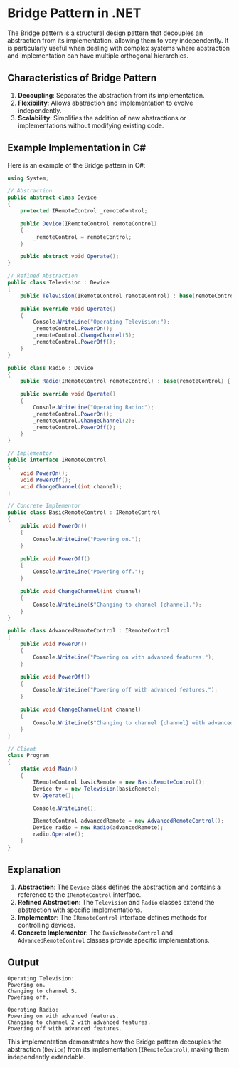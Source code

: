 # Bridge Pattern in .NET

The Bridge pattern is a structural design pattern that decouples an abstraction from its implementation, allowing them to vary independently. It is particularly useful when dealing with complex systems where abstraction and implementation can have multiple orthogonal hierarchies.

## Characteristics of Bridge Pattern
1. **Decoupling**: Separates the abstraction from its implementation.
2. **Flexibility**: Allows abstraction and implementation to evolve independently.
3. **Scalability**: Simplifies the addition of new abstractions or implementations without modifying existing code.

## Example Implementation in C#

Here is an example of the Bridge pattern in C#:

```csharp
using System;

// Abstraction
public abstract class Device
{
    protected IRemoteControl _remoteControl;

    public Device(IRemoteControl remoteControl)
    {
        _remoteControl = remoteControl;
    }

    public abstract void Operate();
}

// Refined Abstraction
public class Television : Device
{
    public Television(IRemoteControl remoteControl) : base(remoteControl) { }

    public override void Operate()
    {
        Console.WriteLine("Operating Television:");
        _remoteControl.PowerOn();
        _remoteControl.ChangeChannel(5);
        _remoteControl.PowerOff();
    }
}

public class Radio : Device
{
    public Radio(IRemoteControl remoteControl) : base(remoteControl) { }

    public override void Operate()
    {
        Console.WriteLine("Operating Radio:");
        _remoteControl.PowerOn();
        _remoteControl.ChangeChannel(2);
        _remoteControl.PowerOff();
    }
}

// Implementor
public interface IRemoteControl
{
    void PowerOn();
    void PowerOff();
    void ChangeChannel(int channel);
}

// Concrete Implementor
public class BasicRemoteControl : IRemoteControl
{
    public void PowerOn()
    {
        Console.WriteLine("Powering on.");
    }

    public void PowerOff()
    {
        Console.WriteLine("Powering off.");
    }

    public void ChangeChannel(int channel)
    {
        Console.WriteLine($"Changing to channel {channel}.");
    }
}

public class AdvancedRemoteControl : IRemoteControl
{
    public void PowerOn()
    {
        Console.WriteLine("Powering on with advanced features.");
    }

    public void PowerOff()
    {
        Console.WriteLine("Powering off with advanced features.");
    }

    public void ChangeChannel(int channel)
    {
        Console.WriteLine($"Changing to channel {channel} with advanced features.");
    }
}

// Client
class Program
{
    static void Main()
    {
        IRemoteControl basicRemote = new BasicRemoteControl();
        Device tv = new Television(basicRemote);
        tv.Operate();

        Console.WriteLine();

        IRemoteControl advancedRemote = new AdvancedRemoteControl();
        Device radio = new Radio(advancedRemote);
        radio.Operate();
    }
}
```

## Explanation
1. **Abstraction**: The `Device` class defines the abstraction and contains a reference to the `IRemoteControl` interface.
2. **Refined Abstraction**: The `Television` and `Radio` classes extend the abstraction with specific implementations.
3. **Implementor**: The `IRemoteControl` interface defines methods for controlling devices.
4. **Concrete Implementor**: The `BasicRemoteControl` and `AdvancedRemoteControl` classes provide specific implementations.

## Output
```
Operating Television:
Powering on.
Changing to channel 5.
Powering off.

Operating Radio:
Powering on with advanced features.
Changing to channel 2 with advanced features.
Powering off with advanced features.
```

This implementation demonstrates how the Bridge pattern decouples the abstraction (`Device`) from its implementation (`IRemoteControl`), making them independently extendable.
